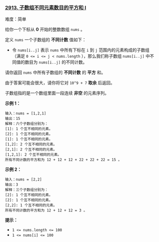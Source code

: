 ### [2913\. 子数组不同元素数目的平方和 I](https://leetcode.cn/problems/subarrays-distinct-element-sum-of-squares-i/)

难度：简单

给你一个下标从 **0** 开始的整数数组 `nums` 。

定义 `nums` 一个子数组的 **不同计数** 值如下：

-   令 `nums[i..j]` 表示 `nums` 中所有下标在 `i` 到 `j` 范围内的元素构成的子数组（满足 `0 <= i <= j < nums.length` ），那么我们称子数组 `nums[i..j]` 中不同值的数目为 `nums[i..j]` 的不同计数。

请你返回 `nums` 中所有子数组的 **不同计数** 的 **平方** 和。

由于答案可能会很大，请你将它对 `10^9 + 7` **取余** 后返回。

子数组指的是一个数组里面一段连续 **非空** 的元素序列。

**示例 1：**

```
输入：nums = [1,2,1]
输出：15
解释：六个子数组分别为：
[1]: 1 个互不相同的元素。
[2]: 1 个互不相同的元素。
[1]: 1 个互不相同的元素。
[1,2]: 2 个互不相同的元素。
[2,1]: 2 个互不相同的元素。
[1,2,1]: 2 个互不相同的元素。
所有不同计数的平方和为 12 + 12 + 12 + 22 + 22 + 22 = 15 。
```

**示例 2：**

```
输入：nums = [2,2]
输出：3
解释：三个子数组分别为：
[2]: 1 个互不相同的元素。
[2]: 1 个互不相同的元素。
[2,2]: 1 个互不相同的元素。
所有不同计数的平方和为 12 + 12 + 12 = 3 。
```

**提示：**

-   `1 <= nums.length <= 100`
-   `1 <= nums[i] <= 100`
